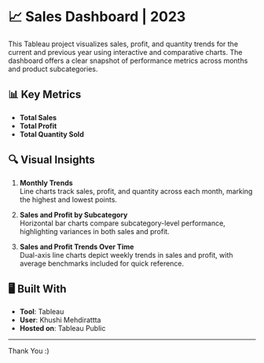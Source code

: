 # 📈 Sales Dashboard | 2023

This Tableau project visualizes sales, profit, and quantity trends for the current and previous year using interactive and comparative charts. The dashboard offers a clear snapshot of performance metrics across months and product subcategories.

## 📊 Key Metrics

- **Total Sales**
- **Total Profit**
- **Total Quantity Sold**

## 🔍 Visual Insights

1. **Monthly Trends**  
   Line charts track sales, profit, and quantity across each month, marking the highest and lowest points.

2. **Sales and Profit by Subcategory**  
   Horizontal bar charts compare subcategory-level performance, highlighting variances in both sales and profit.

3. **Sales and Profit Trends Over Time**  
   Dual-axis line charts depict weekly trends in sales and profit, with average benchmarks included for quick reference.

## 🖥️ Built With

- **Tool**: Tableau  
- **User**: Khushi Mehdirattta  
- **Hosted on**: Tableau Public

---
Thank You :)


